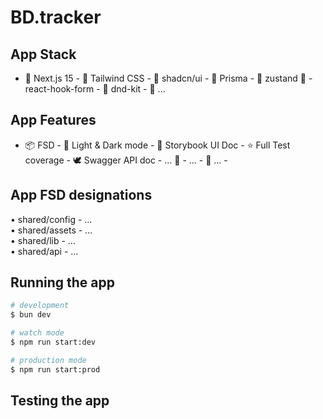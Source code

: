 # BD.tracker

## App Stack

- 🍎 Next.js 15 - 🍊 Tailwind CSS - 🍞 shadcn/ui - 🥯 Prisma - 🐻 zustand 📝 - react-hook-form - 🎲 dnd-kit - 🍕 ...

## App Features

- 📦 FSD - 🍌 Light & Dark mode - 🥕 Storybook UI Doc - ⭐️ Full Test coverage - 🕊️ Swagger API doc - ... 🌴 - ... - 🔫 ... -

## App FSD designations

• shared/config - ...  
• shared/assets - ...  
• shared/lib - ...  
• shared/api - ...

## Running the app

```bash
# development
$ bun dev

# watch mode
$ npm run start:dev

# production mode
$ npm run start:prod
```

## Testing the app
